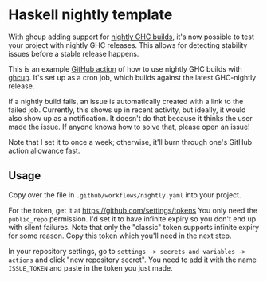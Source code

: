 # Haskell nightly template
With ghcup adding support for [nightly GHC builds](https://github.com/haskell/ghcup-hs/pull/825),
it's now possible to test your project with nightly GHC releases.
This allows for detecting stability issues before a stable release happens.

This is an example [GitHub action](https://github.com/features/actions)
of how to use nightly GHC builds
with [ghcup](https://www.haskell.org/ghcup/).
It's set up as a cron job,
which builds against the latest GHC-nightly release.

If a nightly build fails, an issue is automatically created
with a link to the failed job.
Currently, this shows up in recent activity,
but ideally, it would also show up as a notification.
It doesn't do that because it thinks the user made the issue.
If anyone knows how to solve that, please open an issue!

Note that I set it to once a week; otherwise, it'll burn
through one's GitHub action allowance fast.


## Usage

Copy over the file in `.github/workflows/nightly.yaml`
into your project.

For the token, get it at https://github.com/settings/tokens
You only need the `public_repo` permission.
I'd set it to have infinite expiry so you don't end
up with silent failures.
Note that only the "classic" token supports infinite
expiry for some reason.
Copy this token which you'll need in the next step.

In your repository settings,
go to `settings -> secrets and variables -> actions`
and click "new repository secret".
You need to add it with the name `ISSUE_TOKEN`
and paste in the token you just made.
